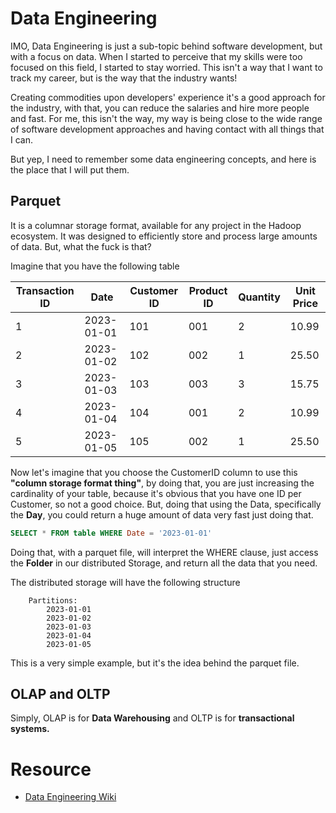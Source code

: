 # Data Engineering

IMO, Data Engineering is just a sub-topic behind software development, but with a focus on data. When I started to perceive that my skills were too focused on this field, I started to stay worried. This isn't a way that I want to track my career, but is the way that the industry wants!

Creating commodities upon developers' experience it's a good approach for the industry, with that, you can reduce the salaries and hire more people and fast. For me, this isn't the way, my way is being close to the wide range of software development approaches and having contact with all things that I can.

But yep, I need to remember some data engineering concepts, and here is the place that I will put them.

## Parquet

It is a columnar storage format, available for any project in the Hadoop ecosystem. It was designed to efficiently store and process large amounts of data. But, what the fuck is that?

Imagine that you have the following table

| Transaction ID | Date       | Customer ID | Product ID | Quantity | Unit Price |
|----------------|------------|-------------|------------|----------|------------|
| 1              | 2023-01-01 | 101         | 001        | 2        | 10.99      |
| 2              | 2023-01-02 | 102         | 002        | 1        | 25.50      |
| 3              | 2023-01-03 | 103         | 003        | 3        | 15.75      |
| 4              | 2023-01-04 | 104         | 001        | 2        | 10.99      |
| 5              | 2023-01-05 | 105         | 002        | 1        | 25.50      |

Now let's imagine that you choose the CustomerID column to use this **"column storage format thing"**, by doing that, you are just increasing the cardinality of your table, because it's obvious that you have one ID per Customer, so not a good choice. But, doing that using the Data, specifically the **Day**, you could return a huge amount of data very fast just doing that.

```sql
SELECT * FROM table WHERE Date = '2023-01-01'
```

Doing that, with a parquet file, will interpret the WHERE clause, just access the **Folder** in our distributed Storage, and return all the data that you need.

The distributed storage will have the following structure

```
    Partitions:
        2023-01-01
        2023-01-02
        2023-01-03
        2023-01-04
        2023-01-05
```

This is a very simple example, but it's the idea behind the parquet file.

## OLAP and OLTP

Simply, OLAP is for **Data Warehousing** and OLTP is for **transactional systems.**

# Resource

- [Data Engineering Wiki](https://dataengineering.wiki/Index)

